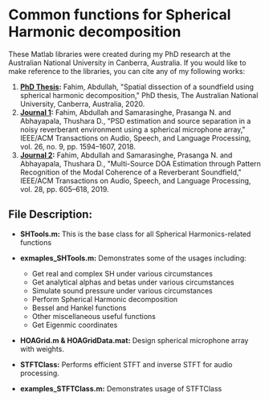 # Common functions for Spherical Harmonic decomposition

These Matlab libraries were created during my PhD research at the Australian National University in Canberra, Australia. If you would like to make reference to the libraries, you can cite any of my following works:

1. **[PhD Thesis](https://openresearch-repository.anu.edu.au/handle/1885/203506):** Fahim, Abdullah, "Spatial dissection of a soundfield using spherical harmonic decomposition," PhD thesis, The Australian National University, Canberra, Australia, 2020.
2. **[Journal 1](https://ieeexplore.ieee.org/abstract/document/8357900):** Fahim, Abdullah and Samarasinghe, Prasanga N. and Abhayapala, Thushara D., "PSD estimation and source separation in a noisy reverberant environment using a spherical microphone array," IEEE/ACM Transactions on Audio, Speech, and Language Processing, vol. 26, no. 9, pp. 1594–1607, 2018.
3. **[Journal 2](https://ieeexplore.ieee.org/abstract/document/8936994):** Fahim, Abdullah and Samarasinghe, Prasanga N. and Abhayapala, Thushara D., "Multi-Source DOA Estimation through Pattern Recognition of the Modal Coherence of a Reverberant Soundfield," IEEE/ACM Transactions on Audio, Speech, and Language Processing, vol. 28, pp. 605–618, 2019.


## File Description:
* **SHTools.m:** This is the base class for all Spherical Harmonics-related functions
* **exmaples_SHTools.m:** Demonstrates some of the usages including:
  * Get real and complex SH under various circumstances
  * Get analytical alphas and betas under various circumstances
  * Simulate sound pressure  under various circumstances
  * Perform Spherical Harmonic decomposition
  * Bessel and Hankel functions
  * Other miscellaneous useful functions
  * Get Eigenmic coordinates

* **HOAGrid.m & HOAGridData.mat:** Design spherical microphone array with weights.

* **STFTClass:** Performs efficient STFT and inverse STFT for audio processing.
* **examples_STFTClass.m:** Demonstrates usage of STFTClass
